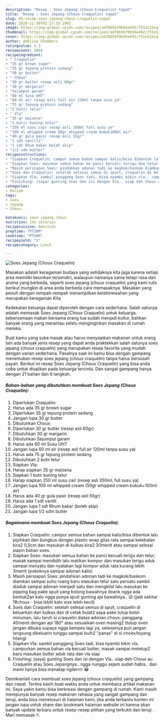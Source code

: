 ```yaml
---
description: "Resep : Soes Jepang (Choux Craquelin) Cepat"
title: "Resep : Soes Jepang (Choux Craquelin) Cepat"
slug: 85-resep-soes-jepang-choux-craquelin-cepat
date: 2020-11-30T02:17:29.296Z
image: https://img-global.cpcdn.com/recipes/ad7865bf9b56e492/751x532cq70/soes-jepang-choux-craquelin-foto-resep-utama.jpg
thumbnail: https://img-global.cpcdn.com/recipes/ad7865bf9b56e492/751x532cq70/soes-jepang-choux-craquelin-foto-resep-utama.jpg
cover: https://img-global.cpcdn.com/recipes/ad7865bf9b56e492/751x532cq70/soes-jepang-choux-craquelin-foto-resep-utama.jpg
author: Adeline Chambers
ratingvalue: 4.3
reviewcount: 2064
recipeingredient:
- " Craquelin"
- "35 gr brown sugar"
- "35 gr tepung protein sedang"
- "30 gr butter"
- " Choux"
- "30 gr butter resep asli 60gr"
- "30 gr margarin"
- "Sejumput garam"
- "60 ml Susu UHT"
- "60 ml air resep asli full air 120ml tanpa susu ya"
- "75 gr tepung protein sedang"
- "2 butir telur"
- " Vla"
- "35 gr maizena"
- "1 butir kuning telur"
- "250 ml susu cair resep asli 350ml full susu ya"
- "100 ml whipped cream 50gr whipped cream bubuk100ml air"
- "40 gr gula pasir resep asli 55gr"
- "1 sdt vanilli"
- "1 sdt Rhum bakar boleh skip"
- "1/2 sdm butter"
recipeinstructions:
- "Siapkan Craquelin: campur semua bahan sampai kalis/bisa dibentuk lalu pipihkan dan bungkus dengan plastic wrap gilas rata sampai ketebalan kira2 0,5cm dan masukan di kulkas kira2 30menit atau sampai selesai siapin bahan soes."
- "Siapkan Soes: masukan semua bahan ke panci kecuali terigu dan telur; masak sampai mendidih lalu matikan kompor dan masukan terigu aduk sampai menyatu dan nyalakan lagi kompor aduk rata kurang lebih 3menit (pokoknya sampai adonan kalis)"
- "Masih persiapan Soes: pindahkan adonan tadi ke magkok/baskom diamkan sampai suhu ruang baru masukan telur satu persatu sambil diaduk sampai adonan menjadi satu dan mengkilat lalu masukan ke pipping bag pake spuit yang bolong bawahnya doank ngga ada bentuk2an kalo ngga punya spuit gunting aja bawahnya.. 😛 (jadi sekitar 18choux - bisa lebih kalo size lebih kecil)"
- "Soes dan Craquelin: setelah selesai semua di spuit, craquelin di keluarkan dari kulkas dan di cetak bulat2 saya pake tutup botol minuman, lalu taruh si craquelin diatas adonan choux; panggang 40menit dengan api 180° atau sesuaikan oven masing2 (tutup oven jangan dibuka supaya ngga kempes lagi ya, selesainya pun jangan langsung dikeluarin tunggu sampai buih2 &#34;panas&#34; di si choex/loyang hilang)"
- "Siapkan Vla: sambil panggang Soes tadi, bisa nyambi bikin vla.. campurkan semua bahan vla kecuali butter, masak sampai meletup2 baru masukan butter aduk rata dan vla siap"
- "Finishing: (saya) gunting Soes dan isi dengan Vla.. siap deh Choux au Craquelin atau Soes Jepangnya.. ngga nunggu sejam sudah habis.. dan mami hanya bisa menatap ngilerrrr 😂"
categories:
- Recipe
tags:
- soes
- jepang
- choux

katakunci: soes jepang choux 
nutrition: 141 calories
recipecuisine: American
preptime: "PT26M"
cooktime: "PT36M"
recipeyield: "1"
recipecategory: Lunch

---
```



![Soes Jepang (Choux Craquelin)](https://img-global.cpcdn.com/recipes/ad7865bf9b56e492/751x532cq70/soes-jepang-choux-craquelin-foto-resep-utama.jpg)

Masakan adalah keragaman budaya yang setidaknya kita jaga karena setiap area memiliki keunikan tersendiri, walaupun namanya sama tetapi rasa dan aroma yang berbeda, seperti soes jepang (choux craquelin) yang kami tulis berikut mungkin di area anda berbeda cara memasaknya. Masakan yang penuh dengan rempah-rempah menampilkan keistimewahan yang merupakan keragaman Kita



Kedekatan keluarga dapat diperoleh dengan cara sederhana. Salah satunya adalah memasak Soes Jepang (Choux Craquelin) untuk keluarga. kebersamaan makan bersama orang tua sudah menjadi kultur, bahkan banyak orang yang merantau selalu menginginkan masakan di rumah mereka.

Buat kamu yang suka masak atau harus menyiapkan makanan untuk orang lain ada banyak jenis resep yang dapat anda praktekkan salah satunya soes jepang (choux craquelin) yang merupakan resep favorite yang mudah dengan varian sederhana. Pasalnya saat ini kamu bisa dengan gampang menemukan resep soes jepang (choux craquelin) tanpa harus bersusah payah.
Berikut ini resep Soes Jepang (Choux Craquelin) yang bisa anda coba untuk disajikan pada keluarga tercinta. Dan sangat gampang hanya dengan 21 bahan dan 6 langkah.


<!--inarticleads1-->

##### Bahan-bahan yang dibutuhkan membuat Soes Jepang (Choux Craquelin):

1. Diperlukan  Craquelin:
1. Harus ada 35 gr brown sugar
1. Diperlukan 35 gr tepung protein sedang
1. Jangan lupa 30 gr butter
1. Dibutuhkan  Choux:
1. Diperlukan 30 gr butter (resep asli 60gr)
1. Dibutuhkan 30 gr margarin
1. Dibutuhkan Sejumput garam
1. Harus ada 60 ml Susu UHT
1. Jangan lupa 60 ml air (resep asli full air 120ml tanpa susu ya)
1. Harus ada 75 gr tepung protein sedang
1. Dibutuhkan 2 butir telur
1. Siapkan  Vla:
1. Harap siapkan 35 gr maizena
1. Siapkan 1 butir kuning telur
1. Harap siapkan 250 ml susu cair (resep asli 350ml, full susu ya)
1. Jangan lupa 100 ml whipped cream (50gr whipped cream bubuk+100ml air)
1. Harus ada 40 gr gula pasir (resep asli 55gr)
1. Harus ada 1 sdt vanilli
1. Jangan lupa 1 sdt Rhum bakar (boleh skip)
1. Jangan lupa 1/2 sdm butter




<!--inarticleads2-->

##### Bagaimana membuat  Soes Jepang (Choux Craquelin):

1. Siapkan Craquelin: campur semua bahan sampai kalis/bisa dibentuk lalu pipihkan dan bungkus dengan plastic wrap gilas rata sampai ketebalan kira2 0,5cm dan masukan di kulkas kira2 30menit atau sampai selesai siapin bahan soes.
1. Siapkan Soes: masukan semua bahan ke panci kecuali terigu dan telur; masak sampai mendidih lalu matikan kompor dan masukan terigu aduk sampai menyatu dan nyalakan lagi kompor aduk rata kurang lebih 3menit (pokoknya sampai adonan kalis)
1. Masih persiapan Soes: pindahkan adonan tadi ke magkok/baskom diamkan sampai suhu ruang baru masukan telur satu persatu sambil diaduk sampai adonan menjadi satu dan mengkilat lalu masukan ke pipping bag pake spuit yang bolong bawahnya doank ngga ada bentuk2an kalo ngga punya spuit gunting aja bawahnya.. 😛 (jadi sekitar 18choux - bisa lebih kalo size lebih kecil)
1. Soes dan Craquelin: setelah selesai semua di spuit, craquelin di keluarkan dari kulkas dan di cetak bulat2 saya pake tutup botol minuman, lalu taruh si craquelin diatas adonan choux; panggang 40menit dengan api 180° atau sesuaikan oven masing2 (tutup oven jangan dibuka supaya ngga kempes lagi ya, selesainya pun jangan langsung dikeluarin tunggu sampai buih2 &#34;panas&#34; di si choex/loyang hilang)
1. Siapkan Vla: sambil panggang Soes tadi, bisa nyambi bikin vla.. campurkan semua bahan vla kecuali butter, masak sampai meletup2 baru masukan butter aduk rata dan vla siap
1. Finishing: (saya) gunting Soes dan isi dengan Vla.. siap deh Choux au Craquelin atau Soes Jepangnya.. ngga nunggu sejam sudah habis.. dan mami hanya bisa menatap ngilerrrr 😂




Demikianlah cara membuat soes jepang (choux craquelin) yang gampang dan cepat. Terima kasih buat waktu anda untuk membaca artikel makanan ini. Saya yakin kamu bisa berkreasi dengan gampang di rumah. Kami masih mempunyai banyak resep makanan rahasia yang sangat gampang dan teruji, anda bisa menelusuri di halaman kami, jika anda terbantu konten ini jangan lupa untuk share dan bookmark halaman website ini karena akan banyak update terbaru untuk resep-resep pilihan yang terbukti dan teruji. Mari memasak !!. 
